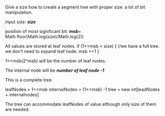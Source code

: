 Give a size
how to create a segment tree with proper size. a lot of bit manipulation.

input size: ***size***

  position of most significant bit: ***msb***= Math.floor(Math.log(size)/Math.log(2))
  
  All values are stored at leaf nodes.
  if (1<<msb < size) {
    //we have a full tree. we don't need to expand leaf node.
    msb +=1
  }
  
  1<<msb(2^msb) will be the number of leaf nodes. 
  
  The internal node will be ***number of leaf node -1***
  
  This is a complete tree.
  
  leafNodes = 1<<msb
  internalNodes = (1<<msb) -1
  tree = new int[leadNodes + internalnodes] 
  
  The tree can accommodate leafNodes of value although only size of them are needed. 
  
  
